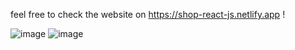 feel free to check the website on https://shop-react-js.netlify.app !

![image](https://user-images.githubusercontent.com/87910187/164569694-8ffa8c8e-b6e6-4792-bc15-a24ebeb5896b.png)
![image](https://user-images.githubusercontent.com/87910187/164569752-c06dbbfe-d554-48e2-96af-b084d7cd2d12.png)
